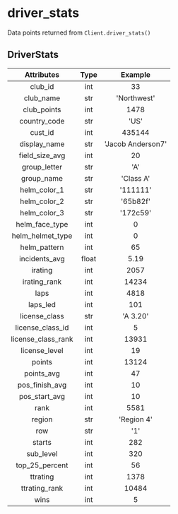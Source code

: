 # driver_stats

Data points returned from `Client.driver_stats()`

## DriverStats

|     Attributes     | Type  |      Example      |
| :----------------: | :---: | :---------------: |
|      club_id       |  int  |        33         |
|     club_name      |  str  |    'Northwest'    |
|    club_points     |  int  |       1478        |
|    country_code    |  str  |       'US'        |
|      cust_id       |  int  |      435144       |
|    display_name    |  str  | 'Jacob Anderson7' |
|   field_size_avg   |  int  |        20         |
|    group_letter    |  str  |        'A'        |
|     group_name     |  str  |     'Class A'     |
|    helm_color_1    |  str  |     '111111'      |
|    helm_color_2    |  str  |     '65b82f'      |
|    helm_color_3    |  str  |     '172c59'      |
|   helm_face_type   |  int  |         0         |
|  helm_helmet_type  |  int  |         0         |
|    helm_pattern    |  int  |        65         |
|   incidents_avg    | float |       5.19        |
|      irating       |  int  |       2057        |
|    irating_rank    |  int  |       14234       |
|        laps        |  int  |       4818        |
|      laps_led      |  int  |        101        |
|   license_class    |  str  |     'A 3.20'      |
|  license_class_id  |  int  |         5         |
| license_class_rank |  int  |       13931       |
|   license_level    |  int  |        19         |
|       points       |  int  |       13124       |
|     points_avg     |  int  |        47         |
|   pos_finish_avg   |  int  |        10         |
|   pos_start_avg    |  int  |        10         |
|        rank        |  int  |       5581        |
|       region       |  str  |    'Region 4'     |
|        row         |  str  |        '1'        |
|       starts       |  int  |        282        |
|     sub_level      |  int  |        320        |
|   top_25_percent   |  int  |        56         |
|      ttrating      |  int  |       1378        |
|   ttrating_rank    |  int  |       10484       |
|        wins        |  int  |         5         |
